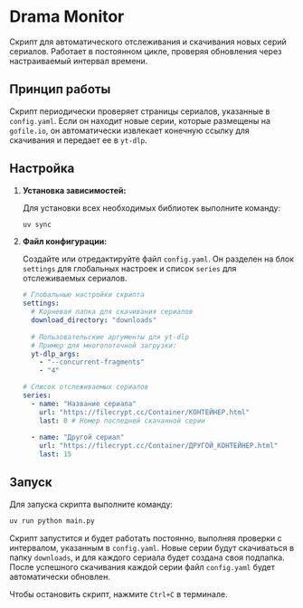 # Drama Monitor

Скрипт для автоматического отслеживания и скачивания новых серий сериалов. Работает в постоянном цикле, проверяя обновления через настраиваемый интервал времени.

## Принцип работы

Скрипт периодически проверяет страницы сериалов, указанные в `config.yaml`. Если он находит новые серии, которые размещены на `gofile.io`, он автоматически извлекает конечную ссылку для скачивания и передает ее в `yt-dlp`.

## Настройка

1.  **Установка зависимостей:**

    Для установки всех необходимых библиотек выполните команду:
    ```bash
    uv sync
    ```

2.  **Файл конфигурации:**

    Создайте или отредактируйте файл `config.yaml`. Он разделен на блок `settings` для глобальных настроек и список `series` для отслеживаемых сериалов.

    ```yaml
    # Глобальные настройки скрипта
    settings:
      # Корневая папка для скачивания сериалов
      download_directory: "downloads"
      
      # Пользовательские аргументы для yt-dlp
      # Пример для многопоточной загрузки:
      yt-dlp_args:
        - "--concurrent-fragments"
        - "4"

    # Список отслеживаемых сериалов
    series:
      - name: "Название сериала"
        url: "https://filecrypt.cc/Container/КОНТЕЙНЕР.html"
        last: 0 # Номер последней скачанной серии
      
      - name: "Другой сериал"
        url: "https://filecrypt.cc/Container/ДРУГОЙ_КОНТЕЙНЕР.html"
        last: 15
    ```

## Запуск

Для запуска скрипта выполните команду:

```bash
uv run python main.py
```

Скрипт запустится и будет работать постоянно, выполняя проверки с интервалом, указанным в `config.yaml`. Новые серии будут скачиваться в папку `downloads`, и для каждого сериала будет создана своя подпапка. После успешного скачивания каждой серии файл `config.yaml` будет автоматически обновлен.

Чтобы остановить скрипт, нажмите `Ctrl+C` в терминале.
